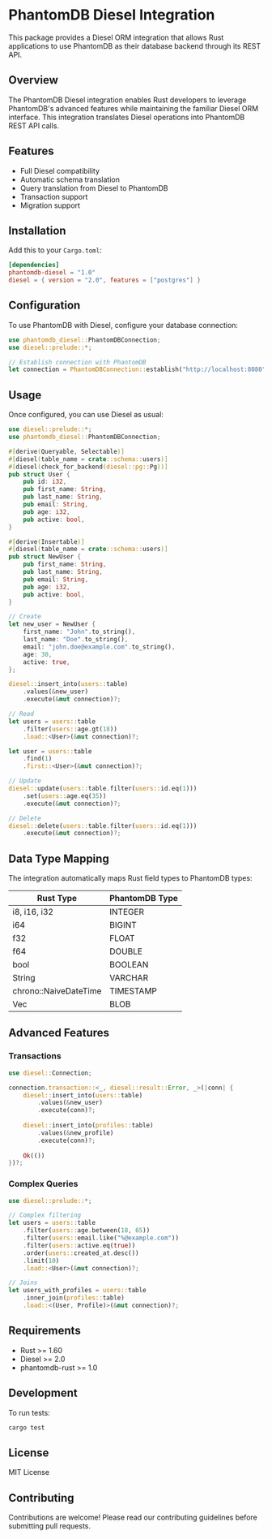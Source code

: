 # PhantomDB Diesel Integration

This package provides a Diesel ORM integration that allows Rust applications to use PhantomDB as their database backend through its REST API.

## Overview

The PhantomDB Diesel integration enables Rust developers to leverage PhantomDB's advanced features while maintaining the familiar Diesel ORM interface. This integration translates Diesel operations into PhantomDB REST API calls.

## Features

- Full Diesel compatibility
- Automatic schema translation
- Query translation from Diesel to PhantomDB
- Transaction support
- Migration support

## Installation

Add this to your `Cargo.toml`:

```toml
[dependencies]
phantomdb-diesel = "1.0"
diesel = { version = "2.0", features = ["postgres"] }
```

## Configuration

To use PhantomDB with Diesel, configure your database connection:

```rust
use phantomdb_diesel::PhantomDBConnection;
use diesel::prelude::*;

// Establish connection with PhantomDB
let connection = PhantomDBConnection::establish("http://localhost:8080")?;
```

## Usage

Once configured, you can use Diesel as usual:

```rust
use diesel::prelude::*;
use phantomdb_diesel::PhantomDBConnection;

#[derive(Queryable, Selectable)]
#[diesel(table_name = crate::schema::users)]
#[diesel(check_for_backend(diesel::pg::Pg))]
pub struct User {
    pub id: i32,
    pub first_name: String,
    pub last_name: String,
    pub email: String,
    pub age: i32,
    pub active: bool,
}

#[derive(Insertable)]
#[diesel(table_name = crate::schema::users)]
pub struct NewUser {
    pub first_name: String,
    pub last_name: String,
    pub email: String,
    pub age: i32,
    pub active: bool,
}

// Create
let new_user = NewUser {
    first_name: "John".to_string(),
    last_name: "Doe".to_string(),
    email: "john.doe@example.com".to_string(),
    age: 30,
    active: true,
};

diesel::insert_into(users::table)
    .values(&new_user)
    .execute(&mut connection)?;

// Read
let users = users::table
    .filter(users::age.gt(18))
    .load::<User>(&mut connection)?;

let user = users::table
    .find(1)
    .first::<User>(&mut connection)?;

// Update
diesel::update(users::table.filter(users::id.eq(1)))
    .set(users::age.eq(35))
    .execute(&mut connection)?;

// Delete
diesel::delete(users::table.filter(users::id.eq(1)))
    .execute(&mut connection)?;
```

## Data Type Mapping

The integration automatically maps Rust field types to PhantomDB types:

| Rust Type | PhantomDB Type |
|-----------|----------------|
| i8, i16, i32 | INTEGER |
| i64 | BIGINT |
| f32 | FLOAT |
| f64 | DOUBLE |
| bool | BOOLEAN |
| String | VARCHAR |
| chrono::NaiveDateTime | TIMESTAMP |
| Vec<u8> | BLOB |

## Advanced Features

### Transactions

```rust
use diesel::Connection;

connection.transaction::<_, diesel::result::Error, _>(|conn| {
    diesel::insert_into(users::table)
        .values(&new_user)
        .execute(conn)?;
        
    diesel::insert_into(profiles::table)
        .values(&new_profile)
        .execute(conn)?;
        
    Ok(())
})?;
```

### Complex Queries

```rust
use diesel::prelude::*;

// Complex filtering
let users = users::table
    .filter(users::age.between(18, 65))
    .filter(users::email.like("%@example.com"))
    .filter(users::active.eq(true))
    .order(users::created_at.desc())
    .limit(10)
    .load::<User>(&mut connection)?;

// Joins
let users_with_profiles = users::table
    .inner_join(profiles::table)
    .load::<(User, Profile)>(&mut connection)?;
```

## Requirements

- Rust >= 1.60
- Diesel >= 2.0
- phantomdb-rust >= 1.0

## Development

To run tests:

```bash
cargo test
```

## License

MIT License

## Contributing

Contributions are welcome! Please read our contributing guidelines before submitting pull requests.